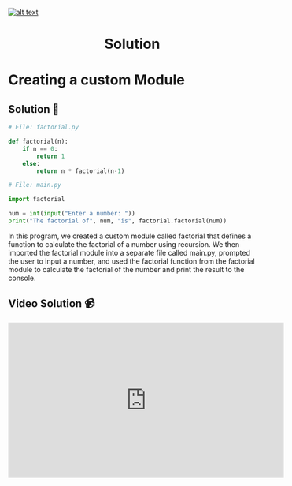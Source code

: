 <a href="https://www.core-code.io/">

![alt text](https://uploads-ssl.webflow.com/5eb2f56932c3562feab232e3/5f73550d00249e7e96c9f3de_Logo.png 'corecodeio')

</a>

<h1 align="center">Solution</h1>

# Creating a custom Module



## Solution 🏁
    
```python
# File: factorial.py

def factorial(n):
    if n == 0:
        return 1
    else:
        return n * factorial(n-1)
```


```python
# File: main.py

import factorial

num = int(input("Enter a number: "))
print("The factorial of", num, "is", factorial.factorial(num))

```

In this program, we created a custom module called factorial that defines a function to calculate the factorial of a number using recursion. We then imported the factorial module into a separate file called main.py, prompted the user to input a number, and used the factorial function from the factorial module to calculate the factorial of the number and print the result to the console.

## Video Solution 📹

<iframe width="560" height="315" src="https://www.youtube.com/embed/YmhRIHYiAGA" title="YouTube video player" frameborder="0" allow="accelerometer; autoplay; clipboard-write; encrypted-media; gyroscope; picture-in-picture; web-share" allowfullscreen></iframe>